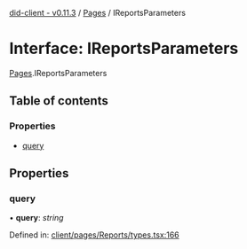 [did-client - v0.11.3](../README.md) / [Pages](../modules/pages.md) / IReportsParameters

# Interface: IReportsParameters

[Pages](../modules/pages.md).IReportsParameters

## Table of contents

### Properties

- [query](pages.ireportsparameters.md#query)

## Properties

### query

• **query**: *string*

Defined in: [client/pages/Reports/types.tsx:166](https://github.com/Puzzlepart/did/blob/dev/client/pages/Reports/types.tsx#L166)
